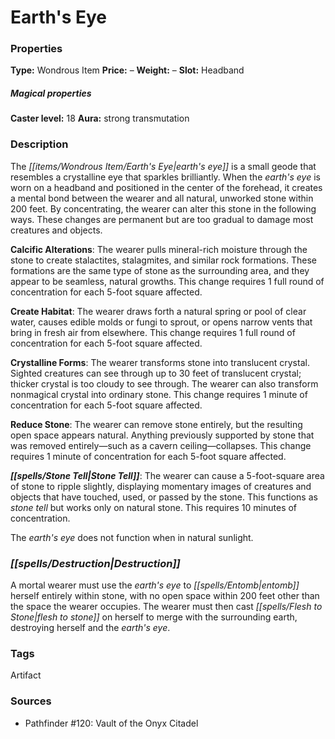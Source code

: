 ﻿---
Title: "Earth's Eye"
Type: "Wondrous Item"
Price: "–"
Weight: "–"
Slot: "Headband"
Caster level: "18"
Aura: "strong transmutation"
Description: |
  "The earth's eye is a small geode that resembles a crystalline eye that sparkles brilliantly. When the earth's eye is worn on a headband and positioned in the center of the forehead, it creates a mental bond between the wearer and all natural, unworked stone within 200 feet. By concentrating, the wearer can alter this stone in the following ways. These changes are permanent but are too gradual to damage most creatures and objects.
  **Calcific Alterations**: The wearer pulls mineral-rich moisture through the stone to create stalactites, stalagmites, and similar rock formations. These formations are the same type of stone as the surrounding area, and they appear to be seamless, natural growths. This change requires 1 full round of concentration for each 5-foot square affected.
  **Create Habitat**: The wearer draws forth a natural spring or pool of clear water, causes edible molds or fungi to sprout, or opens narrow vents that bring in fresh air from elsewhere. This change requires 1 full round of concentration for each 5-foot square affected.
  **Crystalline Forms**: The wearer transforms stone into translucent crystal. Sighted creatures can see through up to 30 feet of translucent crystal; thicker crystal is too cloudy to see through. The wearer can also transform nonmagical crystal into ordinary stone. This change requires 1 minute of concentration for each 5-foot square affected.
  **Reduce Stone**: The wearer can remove stone entirely, but the resulting open space appears natural. Anything previously supported by stone that was removed entirely—such as a cavern ceiling—collapses. This change requires 1 minute of concentration for each 5-foot square affected.
  **Stone Tell**: The wearer can cause a 5-foot-square area of stone to ripple slightly, displaying momentary images of creatures and objects that have touched, used, or passed by the stone. This functions as _stone tell_ but works only on natural stone. This requires 10 minutes of concentration.
  The _earth's eye_ does not function when in natural sunlight."
Destruction: |
  "A mortal wearer must use the _earth's eye_ to entomb herself entirely within stone, with no open space within 200 feet other than the space the wearer occupies. The wearer must then cast _flesh to stone_ on herself to merge with the surrounding earth, destroying herself and the _earth's eye_."
Sources: "['Pathfinder #120: Vault of the Onyx Citadel']"
---

# Earth's Eye

### Properties

**Type:** Wondrous Item **Price:** – **Weight:** – **Slot:** Headband

##### Magical properties

**Caster level:** 18 **Aura:** strong transmutation

### Description

The _[[items/Wondrous Item/Earth's Eye|earth's eye]]_ is a small geode that resembles a crystalline eye that sparkles brilliantly. When the _earth's eye_ is worn on a headband and positioned in the center of the forehead, it creates a mental bond between the wearer and all natural, unworked stone within 200 feet. By concentrating, the wearer can alter this stone in the following ways. These changes are permanent but are too gradual to damage most creatures and objects.

**Calcific Alterations**: The wearer pulls mineral-rich moisture through the stone to create stalactites, stalagmites, and similar rock formations. These formations are the same type of stone as the surrounding area, and they appear to be seamless, natural growths. This change requires 1 full round of concentration for each 5-foot square affected.

**Create Habitat**: The wearer draws forth a natural spring or pool of clear water, causes edible molds or fungi to sprout, or opens narrow vents that bring in fresh air from elsewhere. This change requires 1 full round of concentration for each 5-foot square affected.

**Crystalline Forms**: The wearer transforms stone into translucent crystal. Sighted creatures can see through up to 30 feet of translucent crystal; thicker crystal is too cloudy to see through. The wearer can also transform nonmagical crystal into ordinary stone. This change requires 1 minute of concentration for each 5-foot square affected.

**Reduce Stone**: The wearer can remove stone entirely, but the resulting open space appears natural. Anything previously supported by stone that was removed entirely—such as a cavern ceiling—collapses. This change requires 1 minute of concentration for each 5-foot square affected.

**_[[spells/Stone Tell|Stone Tell]]_**: The wearer can cause a 5-foot-square area of stone to ripple slightly, displaying momentary images of creatures and objects that have touched, used, or passed by the stone. This functions as _stone tell_ but works only on natural stone. This requires 10 minutes of concentration.

The _earth's eye_ does not function when in natural sunlight.

### _[[spells/Destruction|Destruction]]_

A mortal wearer must use the _earth's eye_ to _[[spells/Entomb|entomb]]_ herself entirely within stone, with no open space within 200 feet other than the space the wearer occupies. The wearer must then cast _[[spells/Flesh to Stone|flesh to stone]]_ on herself to merge with the surrounding earth, destroying herself and the _earth's eye_.

### Tags

Artifact

### Sources

* Pathfinder #120: Vault of the Onyx Citadel